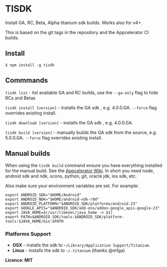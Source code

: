 # TISDK

Install GA, RC, Beta, Alpha titanium sdk builds. Works also for v4+.

This is based on the git tags in the repository and the Appcelerator CI builds.

## Install

~~~
$ npm install -g tisdk
~~~

## Commmands

`tisdk list` - list available GA and RC builds, use the `--ga-only` flag to hide RCs and Betas

`tisdk install [version]` - installs the GA sdk , e.g. 4.0.0.GA. `--force` flag overrides existing install.

`tisdk download [version]` - installs the GA sdk , e.g. 4.0.0.GA.

`tisdk build [version]` - manually builds the GA sdk from the source, e.g. 5.0.0.GA. `--force` flag overrides existing install.

## Manual builds

When using the `tisdk build` command ensure you have everything installed for the manual build.
See the [Appcelerator Wiki](http://docs.appcelerator.com/platform/latest/#!/guide/Building_the_Titanium_SDK_From_Source).
In short you need node, android sdk and ndk, scons, python, git, oracle jdk, ios sdk, etc.

Also make sure your environment variables are set. For example:

```
export ANDROID_SDK="$HOME/Android"
export ANDROID_NDK="$HOME/android-ndk-r9d"
export ANDROID_PLATFORM="$ANDROID_SDK/platforms/android-23"
export GOOGLE_APIS="$ANDROID_SDK/add-ons/addon-google_apis-google-23"
export JAVA_HOME=$(/usr/libexec/java_home -v $1)
export PATH=$ANDROID_SDK/tools:$ANDROID_SDK/platform-tools:$JAVA_HOME/bin:$PATH
```




### Platforms Support

 * **OSX** - installs the sdk to `~/Library/Application Support/Titanium`.
 * **Linux** - installs the sdk to `~/.titanium` (thanks @m1ga)


**Licence: MIT**
